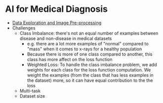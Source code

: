 # AI for Medical Diagnosis

- [Data Exploration and Image Pre-processing](week1/data-exploration-and-image-pre-processing.ipynb)
- Challenges
  - Class Imbalance: there's not an equal number of examples between disease and non-disease in medical datasets
    - e.g. there are a lot more examples of "normal" compared to "mass" when it comes to x-rays for a healthy population
    - Because there is more of one class compared to another, this class has more affect on the loss function
    - Weighted Loss: To handle the class imbalance problem, we add weights for each class for the loss function computation. We weight the examples (from the class that has less examples in the dataset) more, so it can have equal contribution to the the loss
  - Multi-task
  - Dataset size
